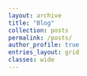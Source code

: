 ```yaml
---
layout: archive
title: "Blog"
collection: posts
permalink: /posts/
author_profile: true
entries_layout: grid
classes: wide
---
```

